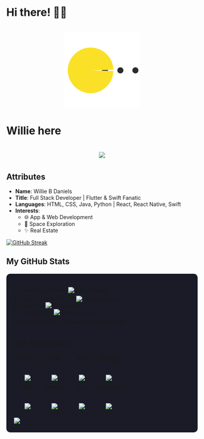 # Hi there! 👋🏾

<div align="center">
	<br>
	<img src="https://raw.githubusercontent.com/Aniket965/Aniket965/master/pacman.svg?sanitize=true" width="200" height="200">
</div>

# Willie here <p align="center"><img src="https://i.imgur.com/A6bWGFl.gif"/></p>
## Attributes

- **Name**: Willie B Daniels
- **Title**: Full Stack Developer | Flutter & Swift Fanatic
- **Languages**: HTML, CSS, Java, Python | React, React Native, Swift
- **Interests**:
  - 🌐 App & Web Development
  - 🚀 Space Exploration
  - ✨ Real Estate

[![GitHub Streak](https://github-readme-streak-stats.herokuapp.com?user=Williedaniels&theme=nord&mode=weekly&hide_total_contributions=true)](https://git.io/streak-stats)

## My GitHub Stats

<div style="background-color: #1a1b27; padding: 20px; border-radius: 10px; margin: 20px 0;">

⭐ Total Stars Earned: ![GitHub Stars](https://img.shields.io/github/stars/YOUR_GITHUB_USERNAME?style=flat)  
🔄 Total Commits (2025): ![GitHub Commits](https://img.shields.io/github/commit-activity/y/YOUR_GITHUB_USERNAME/YOUR_GITHUB_USERNAME)  
🤝 Total PRs: ![GitHub PRs](https://img.shields.io/github/issues-pr/YOUR_GITHUB_USERNAME/YOUR_GITHUB_USERNAME)  
📊 Total Issues: ![GitHub Issues](https://img.shields.io/github/issues/YOUR_GITHUB_USERNAME/YOUR_GITHUB_USERNAME)  
💻 Contributed to: [20] repositories last year

## My Tech Stack

<table>
  <tbody>
    <tr valign="top">
      <td width="25%" align="center">
	      <span><strong>Python</strong></span><br><br><br>
        <img height="100px" src="https://upload.wikimedia.org/wikipedia/commons/thumb/c/c3/Python-logo-notext.svg/1200px-Python-logo-notext.svg.png">
      </td>
      <td width="25%" align="center">
	      <span><strong>AWS</strong></span><br><br><br>
        <img height="64px" src="https://cdn.svgporn.com/logos/aws.svg">
      </td>
      <td width="25%" align="center">
        <span><strong>Java</strong></span><br><br><br>
        <img height="100px" src="https://upload.wikimedia.org/wikipedia/en/thumb/3/30/Java_programming_language_logo.svg/1200px-Java_programming_language_logo.svg.png">
      </td>
      <td width="25%" align="center">
        <span><strong>Django</strong></span><br><br><br>
        <img height="64px" src="https://encrypted-tbn0.gstatic.com/images?q=tbn%3AANd9GcRlHpEsRq4pIo4vTLAn24qGNwG41dFdXLJwsQ&usqp=CAU">
      </td>
     </tr>
    <tr valign="top">
      <td width="25%" align="center">
        <span><strong>CSS</strong></span><br><br><br>
        <img height="64px" src="https://cdn.svgporn.com/logos/css-3.svg">
      </td>
      <td width="25%" align="center">
        <span><strong>Html 5</strong></span><br><br><br>
        <img height="64px" src="https://cdn.svgporn.com/logos/html-5.svg">
      </td>
      <td width="25%" align="center">
        <span><strong>Git</strong></span><br><br><br>
        <img height="64px" src="https://cdn.svgporn.com/logos/git-icon.svg">
      </td>
      <td width="25%" align="center">
        <span><strong>Vs Code</strong></span><br><br><br>
        <img height="64px" src="https://cdn.svgporn.com/logos/visual-studio-code.svg">
      </td>
    </tr>

  </tbody>
</table>


<img src="https://imgur.com/rilHVxA.png"/>
